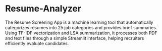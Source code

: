 # Resume-Analyzer
The Resume Screening App is a machine learning tool that automatically categorizes resumes into 25 job categories and provides brief summaries. Using TF-IDF vectorization and LSA summarization, it processes both PDF and text files through a simple Streamlit interface, helping recruiters efficiently evaluate candidates.
